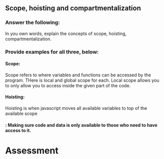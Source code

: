 ## Scope, hoisting and compartmentalization

### Answer the following:
In you own words, explain the concepts of scope, hoisting, compartmentalization.


### Provide examples for all three, below:

#### Scope:
Scope refers to where variables and functions can be accessed by the program. THere is local and global scope for each. Local scope allows you to only allow you to access inside the given part of the code. 
#### Hoisting:
Hoisting is when javascript moves all available variables to top of the available scope
#### : Making sure code and data is only available to those who need to have access to it. 
# Assessment

